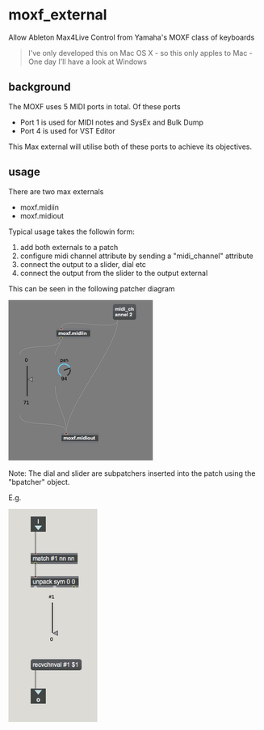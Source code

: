 # moxf_external

Allow Ableton Max4Live Control from Yamaha's MOXF class of keyboards

> I've only developed this on Mac OS X - so this only apples to Mac - One day I'll have a look at Windows

## background

The MOXF uses 5 MIDI ports in total. Of these ports

* Port 1 is used for MIDI notes and SysEx and Bulk Dump
* Port 4 is used for VST Editor

This Max external will utilise both of these ports to achieve its objectives.

## usage

There are two max externals
* moxf.midiin
* moxf.midiout

Typical usage takes the followin form:
1) add both externals to a patch
2) configure midi channel attribute by sending a "midi_channel" attribute
3) connect the output to a slider, dial etc
4) connect the output from the slider to the output external

This can be seen in the following patcher diagram

![main patcher](./resources/mainpatcher.png)


Note: The dial and slider are subpatchers inserted into the patch using the "bpatcher" object.

E.g.

![sub patcher](./resources/subpatcher.png)



